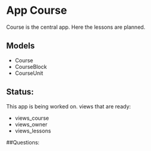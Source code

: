 # App Course
Course is the central app. Here the lessons are planned.

## Models 
+ Course
+ CourseBlock
+ CourseUnit


## Status: 
This app is being worked on.
views that are ready:
+ views_course
+ views_owner
+ views_lessons



##Questions:

